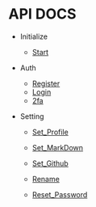 # API DOCS

* Initialize
    * [Start](https://github.com/Destroysec/CTF/blob/main/Docs/backend/Initialize_Docs/Start.md)

* Auth 
    * [Register](https://github.com/Destroysec/CTF/tree/main/Docs/backend/Auth_Docs/register.md)
    * [Login](https://github.com/Destroysec/CTF/tree/main/Docs/backend/Auth_Docs/login.md)
    * [2fa](https://github.com/Destroysec/CTF/tree/main/Docs/backend/Auth_Docs/OTP.md)

* Setting
    * [Set_Profile]()
    * [Set_MarkDown]()
    * [Set_Github]()
    
    * [Rename]()
    * [Reset_Password]()
    
